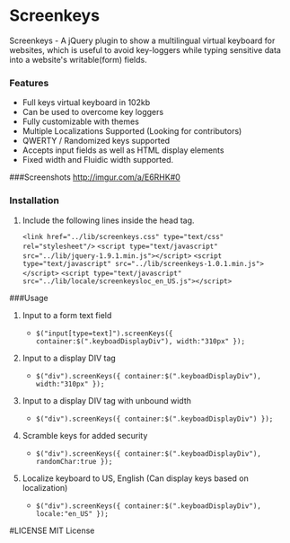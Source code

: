 Screenkeys
==========
Screenkeys - A jQuery plugin to show a multilingual virtual keyboard for websites, which is useful to avoid key-loggers while typing sensitive data into a website's writable(form) fields.

### Features 
* Full keys virtual keyboard in 102kb
* Can be used to overcome key loggers  
* Fully customizable with themes
* Multiple Localizations Supported (Looking for contributors)
* QWERTY / Randomized keys supported
* Accepts input fields as well as HTML display elements
* Fixed width and Fluidic width supported.

###Screenshots
http://imgur.com/a/E6RHK#0

### Installation
1. Include the following lines inside the head tag.

	`<link href="../lib/screenkeys.css" type="text/css" rel="stylesheet"/>`
	`<script type="text/javascript" src="../lib/jquery-1.9.1.min.js"></script>`
	`<script type="text/javascript" src="../lib/screenkeys-1.0.1.min.js"></script>`
	`<script type="text/javascript" src="../lib/locale/screenkeysloc_en_US.js"></script>`

###Usage

1. Input to a form text field
	* `$("input[type=text]").screenKeys({
			container:$(".keyboadDisplayDiv"),
			width:"310px"
		});`

		
2. Input to a display DIV tag	
	* `$("div").screenKeys({
			container:$(".keyboadDisplayDiv"),
			width:"310px"
		});`

		
3. Input to a display DIV tag with unbound width
	* `$("div").screenKeys({
			container:$(".keyboadDisplayDiv")
		});`

		
4. Scramble keys for added security	
	* `$("div").screenKeys({
			container:$(".keyboadDisplayDiv"),
			randomChar:true
		});`

		
5. Localize keyboard to US, English (Can display keys based on localization)
	* `$("div").screenKeys({
			container:$(".keyboadDisplayDiv"),
			locale:"en_US"
		});`

#LICENSE 
MIT License